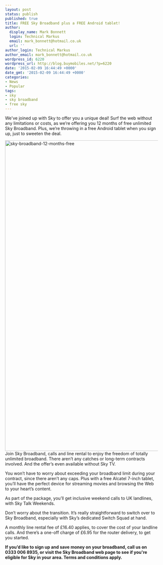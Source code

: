 ```yaml
---
layout: post
status: publish
published: true
title: FREE Sky Broadband plus a FREE Android tablet!
author:
  display_name: Mark Bonnett
  login: Technical Markus
  email: mark_bonnett@hotmail.co.uk
  url: ''
author_login: Technical Markus
author_email: mark_bonnett@hotmail.co.uk
wordpress_id: 6220
wordpress_url: http://blog.buymobiles.net/?p=6220
date: '2015-02-09 16:44:49 +0000'
date_gmt: '2015-02-09 16:44:49 +0000'
categories:
- News
- Popular
tags:
- sky
- sky broadband
- free sky
---
```

<p><span class="postStandFirst">We've joined up with Sky to offer you a unique deal! Surf the web without any limitations or costs, as we&rsquo;re offering you 12 months of free unlimited Sky Broadband. Plus, we&rsquo;re throwing in a free Android tablet when you sign up, just to sweeten the deal.</span></p>
<p><img class="aligncenter size-large wp-image-6221" src="https://a1comms-blog-buymobiles.storage.googleapis.com/2015/02/sky-broadband-12-months-free-714x1024.jpg" alt="sky-broadband-12-months-free" width="714" height="1024" />Join Sky Broadband, calls and line rental to enjoy the freedom of totally unlimited broadband. There aren&rsquo;t any catches or long-term contracts involved. And the offer&rsquo;s even available without Sky TV.</p>
<p>You won&rsquo;t have to worry about exceeding your broadband limit during your contract, since there aren&rsquo;t any caps. Plus with a free Alcatel 7-inch tablet, you&rsquo;ll have the perfect device for streaming movies and browsing the Web to your heart&rsquo;s content.</p>
<p>As part of the package, you&rsquo;ll get inclusive weekend calls to UK landlines, with Sky Talk Weekends.</p>
<p>Don&rsquo;t worry about the transition. It&rsquo;s really straightforward to switch over to Sky Broadband, especially with Sky&rsquo;s dedicated Switch Squad at hand.</p>
<p>A monthly line rental fee of &pound;16.40 applies, to cover the cost of your landline calls. And there&rsquo;s a one-off charge of &pound;6.95 for the router delivery, to get you started.</p>
<p><strong>If you&rsquo;d like to sign up and save money on your broadband, call us on 0333 006 8935, or visit the Sky Broadband web page to see if you're eligible for Sky in your area. Terms and conditions apply.</strong></p>
